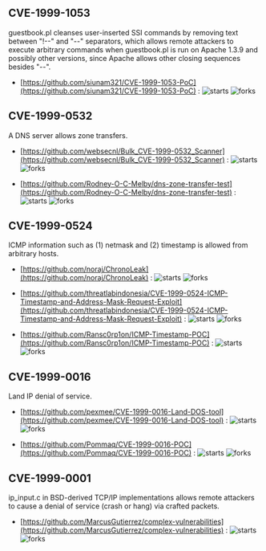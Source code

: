 ## CVE-1999-1053
 guestbook.pl cleanses user-inserted SSI commands by removing text between "!--" and "--" separators, which allows remote attackers to execute arbitrary commands when guestbook.pl is run on Apache 1.3.9 and possibly other versions, since Apache allows other closing sequences besides "--".



- [https://github.com/siunam321/CVE-1999-1053-PoC](https://github.com/siunam321/CVE-1999-1053-PoC) :  ![starts](https://img.shields.io/github/stars/siunam321/CVE-1999-1053-PoC.svg) ![forks](https://img.shields.io/github/forks/siunam321/CVE-1999-1053-PoC.svg)

## CVE-1999-0532
 A DNS server allows zone transfers.



- [https://github.com/websecnl/Bulk_CVE-1999-0532_Scanner](https://github.com/websecnl/Bulk_CVE-1999-0532_Scanner) :  ![starts](https://img.shields.io/github/stars/websecnl/Bulk_CVE-1999-0532_Scanner.svg) ![forks](https://img.shields.io/github/forks/websecnl/Bulk_CVE-1999-0532_Scanner.svg)

- [https://github.com/Rodney-O-C-Melby/dns-zone-transfer-test](https://github.com/Rodney-O-C-Melby/dns-zone-transfer-test) :  ![starts](https://img.shields.io/github/stars/Rodney-O-C-Melby/dns-zone-transfer-test.svg) ![forks](https://img.shields.io/github/forks/Rodney-O-C-Melby/dns-zone-transfer-test.svg)

## CVE-1999-0524
 ICMP information such as (1) netmask and (2) timestamp is allowed from arbitrary hosts.



- [https://github.com/noraj/ChronoLeak](https://github.com/noraj/ChronoLeak) :  ![starts](https://img.shields.io/github/stars/noraj/ChronoLeak.svg) ![forks](https://img.shields.io/github/forks/noraj/ChronoLeak.svg)

- [https://github.com/threatlabindonesia/CVE-1999-0524-ICMP-Timestamp-and-Address-Mask-Request-Exploit](https://github.com/threatlabindonesia/CVE-1999-0524-ICMP-Timestamp-and-Address-Mask-Request-Exploit) :  ![starts](https://img.shields.io/github/stars/threatlabindonesia/CVE-1999-0524-ICMP-Timestamp-and-Address-Mask-Request-Exploit.svg) ![forks](https://img.shields.io/github/forks/threatlabindonesia/CVE-1999-0524-ICMP-Timestamp-and-Address-Mask-Request-Exploit.svg)

- [https://github.com/Ransc0rp1on/ICMP-Timestamp-POC](https://github.com/Ransc0rp1on/ICMP-Timestamp-POC) :  ![starts](https://img.shields.io/github/stars/Ransc0rp1on/ICMP-Timestamp-POC.svg) ![forks](https://img.shields.io/github/forks/Ransc0rp1on/ICMP-Timestamp-POC.svg)

## CVE-1999-0016
 Land IP denial of service.



- [https://github.com/pexmee/CVE-1999-0016-Land-DOS-tool](https://github.com/pexmee/CVE-1999-0016-Land-DOS-tool) :  ![starts](https://img.shields.io/github/stars/pexmee/CVE-1999-0016-Land-DOS-tool.svg) ![forks](https://img.shields.io/github/forks/pexmee/CVE-1999-0016-Land-DOS-tool.svg)

- [https://github.com/Pommaq/CVE-1999-0016-POC](https://github.com/Pommaq/CVE-1999-0016-POC) :  ![starts](https://img.shields.io/github/stars/Pommaq/CVE-1999-0016-POC.svg) ![forks](https://img.shields.io/github/forks/Pommaq/CVE-1999-0016-POC.svg)

## CVE-1999-0001
 ip_input.c in BSD-derived TCP/IP implementations allows remote attackers to cause a denial of service (crash or hang) via crafted packets.



- [https://github.com/MarcusGutierrez/complex-vulnerabilities](https://github.com/MarcusGutierrez/complex-vulnerabilities) :  ![starts](https://img.shields.io/github/stars/MarcusGutierrez/complex-vulnerabilities.svg) ![forks](https://img.shields.io/github/forks/MarcusGutierrez/complex-vulnerabilities.svg)
